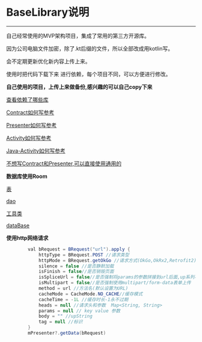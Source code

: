 # BaseLibrary说明

------

自己经常使用的MVP架构项目，集成了常用的第三方开源库。

因为公司电脑文件加密，除了.kt后缀的文件，所以全部改成用kotlin写。

会不定期更新优化新内容上传上来。

使用时把代码下载下来 进行依赖，每个项目不同，可以方便进行修改。

**自己使用的项目，上传上来做备份,感兴趣的可以自己copy下来** 

[查看依赖了哪些库](https://github.com/zhaoxiuyu/BaseLibrary/blob/master/library/build.gradle)

[Contract如何写参考](https://github.com/zhaoxiuyu/BaseLibrary/blob/master/library/src/main/java/com/base/library/template/contract/Demo1Contract.kt)

[Presenter如何写参考](https://github.com/zhaoxiuyu/BaseLibrary/blob/master/library/src/main/java/com/base/library/template/presenter/Demo1Presenter.kt)

[Activity如何写参考](https://github.com/zhaoxiuyu/BaseLibrary/blob/master/library/src/main/java/com/base/library/template/ui/Demo1Activity.kt)

[Java-Activity如何写参考](https://github.com/zhaoxiuyu/BaseLibrary/blob/master/library/src/main/java/com/base/library/template/ui/JavaActivityDemo.kt)

[不想写Contract和Presenter,可以直接使用通用的](https://github.com/zhaoxiuyu/BaseLibrary/blob/master/library/src/main/java/com/base/library/template/ui/Demo2Activity.kt)


**数据库使用Room** 

[表](https://github.com/zhaoxiuyu/BaseLibrary/blob/master/library/src/main/java/com/base/library/database/entity/Test.kt)

[dao](https://github.com/zhaoxiuyu/BaseLibrary/blob/master/library/src/main/java/com/base/library/database/dao/TestDao.kt)

[工具类](https://github.com/zhaoxiuyu/BaseLibrary/blob/master/library/src/main/java/com/base/library/database/DataBaseUtils.kt)

[dataBase](https://github.com/zhaoxiuyu/BaseLibrary/blob/master/library/src/main/java/com/base/library/database/database/DataBase.kt)

**使用http网络请求** 

```java
        val bRequest = BRequest("url").apply {
            httpType = BRequest.POST //请求类型
            httpMode = BRequest.getOkGo //请求方式(OkGo,OkRx2,Retrofit2)
            silence = false //是否静默加载
            isFinish = false//是否销毁页面
            isSpliceUrl = false//是否强制将params的参数拼接到url后面,up系列与params系列混用
            isMultipart = false//是否强制使用multipart/form-data表单上传
            method = url //方法名(默认设置为URL)
            cacheMode = CacheMode.NO_CACHE//缓存模式
            cacheTime = -1L //缓存时长-1永不过期
            heads = null //请求头和参数  Map<String, String>
            params = null // key value 参数
            body = "" //upString
            tag = null //标识
        }
        mPresenter?.getData(bRequest)

```




